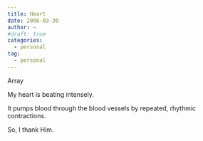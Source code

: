 ```yaml
---
title: Heart
date: 2006-03-30
author: ~
#draft: true
categories:
  - personal
tag:
  - personal
---
```




Array

My heart is beating intensely.

It pumps blood through the blood vessels by repeated, rhythmic contractions.

So,
I thank Him.


 






